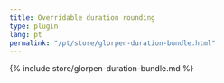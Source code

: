 ```yaml
---
title: Overridable duration rounding
type: plugin
lang: pt
permalink: "/pt/store/glorpen-duration-bundle.html"
---
```


{% include store/glorpen-duration-bundle.md %}
